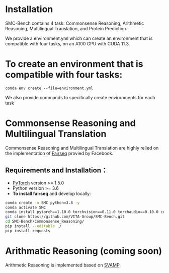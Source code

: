 # Installation

SMC-Bench contains 4 task: Commonsense Reasoning, Arithmetic Reasoning, Multilingual Translation, and Protein Prediction. 

We provide a environment.yml which can create an environment that is compatible with four tasks, on an A100 GPU with CUDA 11.3. 
# To create an environment that is compatible with four tasks:
```commandline
conda env create --file=environment.yml
```

We also provide commands to specifically create environments for each task
# Commonsense Reasoning and Multilingual Translation 

Commonsense Reasoning and Multilingual Translation are highly relied on the implementation of [Fairseq](https://github.com/facebookresearch/fairseq) provied by Facebook.

## Requirements and Installation：

* [PyTorch](http://pytorch.org/) version >= 1.5.0
* Python version >= 3.6
* **To install fairseq** and develop locally:

``` bash
conda create -n SMC python=3.8 -y
conda activate SMC
conda install pytorch==1.10.0 torchvision==0.11.0 torchaudio==0.10.0 cudatoolkit=11.3 -c pytorch -c conda-forge
git clone https://github.com/VITA-Group/SMC-Bench.git
cd SMC-Bench/Commonsense_Reasoning/
pip install --editable ./
pip install requests

```

# Arithmatic Reasoning (coming soon) 

Arithmetic Reasoning is implemented based on [SVAMP](https://github.com/arkilpatel/SVAMP).

